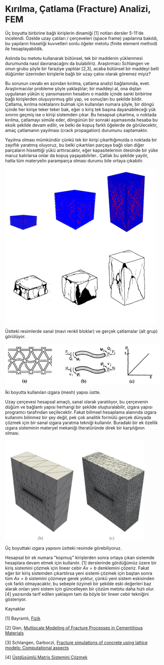 # Kırılma, Çatlama (Fracture) Analizi, FEM

Üç boyutta birbirine bağlı kirişlerin dinamiği [1] notları dersler
5-11'de incelendi. Özelde uzay çatıları / çerçeveleri (space frame)
yapılarına bakıldı, bu yapıların hissetiği kuvvetleri sonlu öğeler
metotu (finite element method) ile hesaplayabildik.

Aslında bu metotu kullanarak bütünsel, tek bir maddenin yüklenmesi
durumunda nasıl davranacağını da bulabiliriz. Araştırmacı Schlangen ve
onun grubu şöyle bir faraziye yaptılar [2,3], acaba bütünsel bir
maddeyi belli düğümler üzerinden kirişlerle bağlı bir uzay çatısı
olarak göremez miyiz?

Bu sorunun cevabı en azından kırılma, çatlama analizi bağlamında,
evet. Araştırmacılar probleme şöyle yaklaştılar; bir maddeyi al, ona
dıştan uygulanan yükün iç yansımasının hesabını o madde içinde sanki
birbirine bağlı kirişlerden oluşuyormuş gibi yap, ve sonuçları bu
şekilde bildir. Çatlama, kırılma noktalarını bulmak için kullanılan
numara şöyle, bir döngü içinde her kirişe teker teker bak, eğer o
kiriş tek başına dayanabileceği yük sınırını geçmiş ise o kirişi
sistemden çıkar. Bu hesapsal çıkartma, o noktada kırılma, çatlamayı
simüle eder, döngünün bir sonraki aşamasında hesaba bu eksik şekilde
devam edilir, ve belki de kopuş farklı öğelerde de görülecektir, amaç
çatlamanın yayılması (crack propagation) durumunu saptamaktır.

Yayılma olması mümkündür çünkü tek bir kirişi çıkarttığımızda o
noktada bir zayıflık yaratmış oluyoruz, bu belki çıkartılan parçaya
bağlı olan diğer parçaların hissettiği yükü arttıracaktır, eğer
kapasitelerinin ötesinde bir yüke maruz kalırlarsa onlar da kopuş
yaşayabilirler.. Çatlak bu şekilde yayılir, hatta tüm materyelin
paramparça olması durumu bile ortaya çıkabilir.

![](frac3.jpg)

Üstteki resimlerde sanal (mavi renkli bloklar) ve gerçek çatlamalar
(alt grup) görülüyor.

![](frac2.jpg)

İki boyutta kullanılan ızgara (mesh) yapısı üstte. 

Uzay çerçevesi hesapsal amaçlı, sanal olarak yaratılıyor, bu
çerçevenin düğüm ve bağlantı yapısı herhangi bir şekilde
oluşturalabilir, ızgara yapısı programcı tarafından seçilecektir.
Fakat bilimsel hesaplama alanında ızgara kullanımı bilinmez bir şey
değil, pek çok analitik formülü gerçek dünyada çözmek için bir sanal
ızgara yaratma tekniği kullanılır. Buradaki bir ek özellik ızgara
sisteminin materyel mekaniği literatüründe direk bir karşılığının olması.

![](frac1.jpg)

Üç boyuttaki ızgara yapısını üstteki resimde görebiliyoruz.

Hesapsal bir ek numara "kopmuş" kirişlerden sonra ortaya çıkan
sistemde hesaplara devam etmek için kullanılır. [1] derslerinde
gördüğümüz üzere bir kiriş sistemini çözmek için lineer cebir $Ax=b$
denklemini çözeriz. Fakat eğer bir kiriş sistemden çıkartılırsa yeni
sistemi çözmek için baştan sonra tüm $Ax=b$ sistemini çözmeye gerek
yoktur, çünkü yeni sistem eskisinden çok farklı olmayacaktır, bu
sebeple özyineli bir şekilde eski değerleri baz alarak onları yeni
sistem için güncelleyen bir çözüm metotu daha hızlı olur. [4]
yazısında tarif edilen yaklaşım tam da böyle bir lineer cebir
tekniğini gösteriyor.

Kaynaklar

[1] Bayramlı, <a href="../../../phy/index.html">Fizik</a>

[2] Qian, <a href="https://www.researchgate.net/publication/254870129_Multiscale_Modeling_of_Fracture_Processes_in_Cementitious_Materials">Multiscale Modeling of Fracture Processes in Cementitious Materials</a>
    
[3] Schlangen, Garboczi, <a href="https://www.sciencedirect.com/science/article/abs/pii/S0013794497000106">Fracture simulations of concrete using lattice models: Computational aspects</a>

[4] <a href="../../2024/01/beam_lattice_superposition_cg_sparse.html">Üstdüşümlü Matris Sistemini Çözmek</a>


